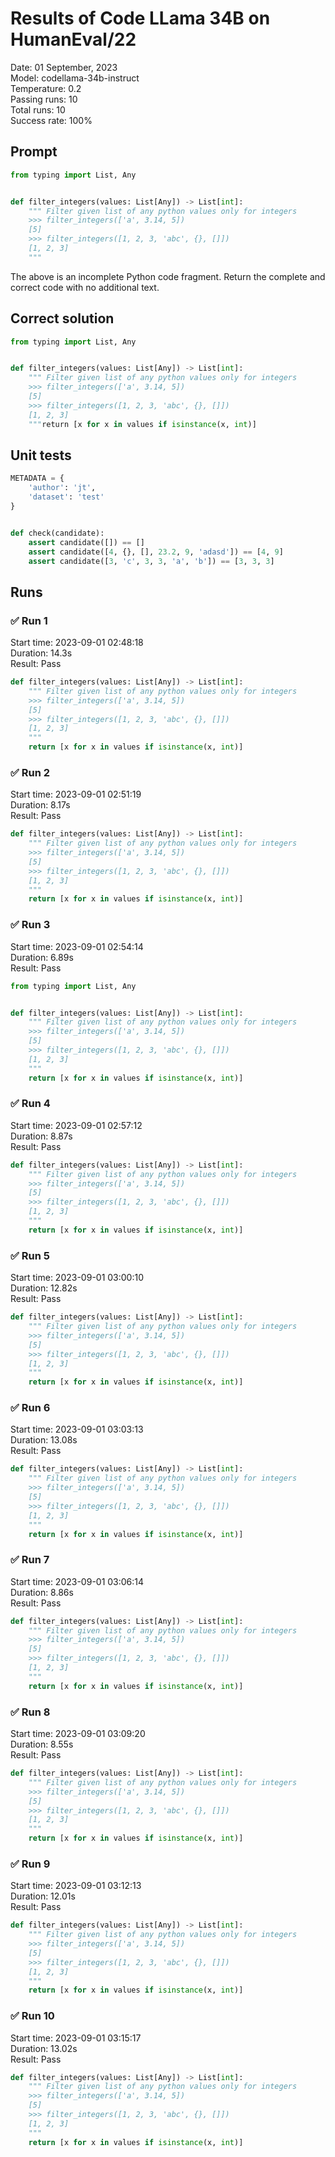 # Results of Code LLama 34B on HumanEval/22
Date: 01 September, 2023<br />
Model: codellama-34b-instruct<br />
Temperature: 0.2<br />
Passing runs: 10<br />
Total runs: 10<br />
Success rate: 100%
## Prompt
```python
from typing import List, Any


def filter_integers(values: List[Any]) -> List[int]:
    """ Filter given list of any python values only for integers
    >>> filter_integers(['a', 3.14, 5])
    [5]
    >>> filter_integers([1, 2, 3, 'abc', {}, []])
    [1, 2, 3]
    """
```
The above is an incomplete Python code fragment. Return the complete and correct code with no additional text.
## Correct solution
```python
from typing import List, Any


def filter_integers(values: List[Any]) -> List[int]:
    """ Filter given list of any python values only for integers
    >>> filter_integers(['a', 3.14, 5])
    [5]
    >>> filter_integers([1, 2, 3, 'abc', {}, []])
    [1, 2, 3]
    """return [x for x in values if isinstance(x, int)]
```
## Unit tests
```python
METADATA = {
    'author': 'jt',
    'dataset': 'test'
}


def check(candidate):
    assert candidate([]) == []
    assert candidate([4, {}, [], 23.2, 9, 'adasd']) == [4, 9]
    assert candidate([3, 'c', 3, 3, 'a', 'b']) == [3, 3, 3]
```
## Runs
### ✅ Run 1
Start time: 2023-09-01 02:48:18<br />
Duration: 14.3s<br />
Result: Pass
```python
def filter_integers(values: List[Any]) -> List[int]:
    """ Filter given list of any python values only for integers
    >>> filter_integers(['a', 3.14, 5])
    [5]
    >>> filter_integers([1, 2, 3, 'abc', {}, []])
    [1, 2, 3]
    """
    return [x for x in values if isinstance(x, int)]
```
### ✅ Run 2
Start time: 2023-09-01 02:51:19<br />
Duration: 8.17s<br />
Result: Pass
```python
def filter_integers(values: List[Any]) -> List[int]:
    """ Filter given list of any python values only for integers
    >>> filter_integers(['a', 3.14, 5])
    [5]
    >>> filter_integers([1, 2, 3, 'abc', {}, []])
    [1, 2, 3]
    """
    return [x for x in values if isinstance(x, int)]
```
### ✅ Run 3
Start time: 2023-09-01 02:54:14<br />
Duration: 6.89s<br />
Result: Pass
```python
from typing import List, Any


def filter_integers(values: List[Any]) -> List[int]:
    """ Filter given list of any python values only for integers
    >>> filter_integers(['a', 3.14, 5])
    [5]
    >>> filter_integers([1, 2, 3, 'abc', {}, []])
    [1, 2, 3]
    """
    return [x for x in values if isinstance(x, int)]
```
### ✅ Run 4
Start time: 2023-09-01 02:57:12<br />
Duration: 8.87s<br />
Result: Pass
```python
def filter_integers(values: List[Any]) -> List[int]:
    """ Filter given list of any python values only for integers
    >>> filter_integers(['a', 3.14, 5])
    [5]
    >>> filter_integers([1, 2, 3, 'abc', {}, []])
    [1, 2, 3]
    """
    return [x for x in values if isinstance(x, int)]
```
### ✅ Run 5
Start time: 2023-09-01 03:00:10<br />
Duration: 12.82s<br />
Result: Pass
```python
def filter_integers(values: List[Any]) -> List[int]:
    """ Filter given list of any python values only for integers
    >>> filter_integers(['a', 3.14, 5])
    [5]
    >>> filter_integers([1, 2, 3, 'abc', {}, []])
    [1, 2, 3]
    """
    return [x for x in values if isinstance(x, int)]
```
### ✅ Run 6
Start time: 2023-09-01 03:03:13<br />
Duration: 13.08s<br />
Result: Pass
```python
def filter_integers(values: List[Any]) -> List[int]:
    """ Filter given list of any python values only for integers
    >>> filter_integers(['a', 3.14, 5])
    [5]
    >>> filter_integers([1, 2, 3, 'abc', {}, []])
    [1, 2, 3]
    """
    return [x for x in values if isinstance(x, int)]
```
### ✅ Run 7
Start time: 2023-09-01 03:06:14<br />
Duration: 8.86s<br />
Result: Pass
```python
def filter_integers(values: List[Any]) -> List[int]:
    """ Filter given list of any python values only for integers
    >>> filter_integers(['a', 3.14, 5])
    [5]
    >>> filter_integers([1, 2, 3, 'abc', {}, []])
    [1, 2, 3]
    """
    return [x for x in values if isinstance(x, int)]
```
### ✅ Run 8
Start time: 2023-09-01 03:09:20<br />
Duration: 8.55s<br />
Result: Pass
```python
def filter_integers(values: List[Any]) -> List[int]:
    """ Filter given list of any python values only for integers
    >>> filter_integers(['a', 3.14, 5])
    [5]
    >>> filter_integers([1, 2, 3, 'abc', {}, []])
    [1, 2, 3]
    """
    return [x for x in values if isinstance(x, int)]
```
### ✅ Run 9
Start time: 2023-09-01 03:12:13<br />
Duration: 12.01s<br />
Result: Pass
```python
def filter_integers(values: List[Any]) -> List[int]:
    """ Filter given list of any python values only for integers
    >>> filter_integers(['a', 3.14, 5])
    [5]
    >>> filter_integers([1, 2, 3, 'abc', {}, []])
    [1, 2, 3]
    """
    return [x for x in values if isinstance(x, int)]
```
### ✅ Run 10
Start time: 2023-09-01 03:15:17<br />
Duration: 13.02s<br />
Result: Pass
```python
def filter_integers(values: List[Any]) -> List[int]:
    """ Filter given list of any python values only for integers
    >>> filter_integers(['a', 3.14, 5])
    [5]
    >>> filter_integers([1, 2, 3, 'abc', {}, []])
    [1, 2, 3]
    """
    return [x for x in values if isinstance(x, int)]
```
